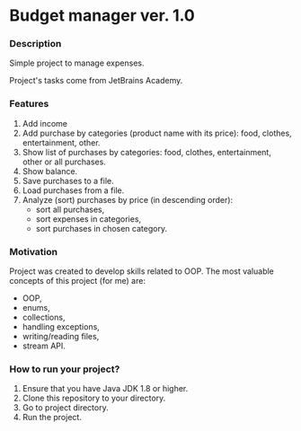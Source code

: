 # Budget manager ver. 1.0 #

### Description ###

Simple project to manage expenses.

Project's tasks come from JetBrains Academy.

### Features ###

1. Add income
2. Add purchase by categories (product name with its price): food, clothes, entertainment, other.
3. Show list of purchases by categories: food, clothes, entertainment, other or all purchases.
4. Show balance.
5. Save purchases to a file.
6. Load purchases from a file.
7. Analyze (sort) purchases by price (in descending order):
    - sort all purchases,
    - sort expenses in categories,
    - sort purchases in chosen category.

### Motivation ###

Project was created to develop skills related to OOP.
The most valuable concepts of this project (for me) are:
- OOP,
- enums,
- collections,
- handling exceptions,
- writing/reading files,
- stream API.

### How to run your project? ###
1. Ensure that you have Java JDK 1.8 or higher.
2. Clone this repository to your directory.
3. Go to project directory.
4. Run the project.